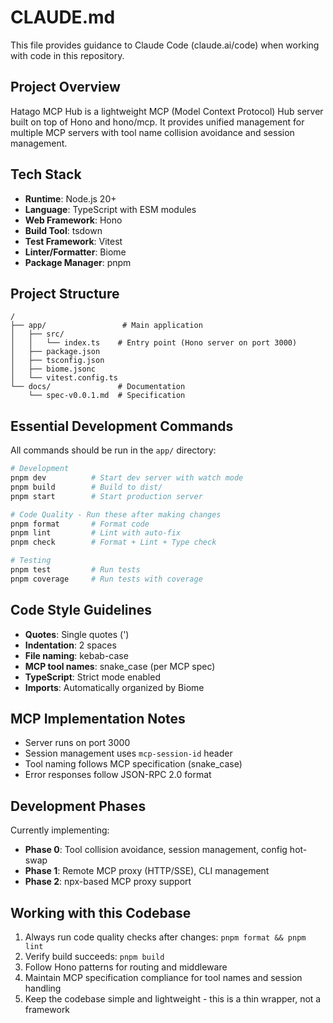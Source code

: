 # CLAUDE.md

This file provides guidance to Claude Code (claude.ai/code) when working with code in this repository.

## Project Overview

Hatago MCP Hub is a lightweight MCP (Model Context Protocol) Hub server built on top of Hono and hono/mcp. It provides unified management for multiple MCP servers with tool name collision avoidance and session management.

## Tech Stack

- **Runtime**: Node.js 20+
- **Language**: TypeScript with ESM modules
- **Web Framework**: Hono
- **Build Tool**: tsdown
- **Test Framework**: Vitest
- **Linter/Formatter**: Biome
- **Package Manager**: pnpm

## Project Structure

```
/
├── app/                 # Main application
│   ├── src/
│   │   └── index.ts    # Entry point (Hono server on port 3000)
│   ├── package.json    
│   ├── tsconfig.json   
│   ├── biome.jsonc     
│   └── vitest.config.ts
└── docs/               # Documentation
    └── spec-v0.0.1.md  # Specification
```

## Essential Development Commands

All commands should be run in the `app/` directory:

```bash
# Development
pnpm dev          # Start dev server with watch mode
pnpm build        # Build to dist/
pnpm start        # Start production server

# Code Quality - Run these after making changes
pnpm format       # Format code
pnpm lint         # Lint with auto-fix
pnpm check        # Format + Lint + Type check

# Testing
pnpm test         # Run tests
pnpm coverage     # Run tests with coverage
```

## Code Style Guidelines

- **Quotes**: Single quotes (')
- **Indentation**: 2 spaces
- **File naming**: kebab-case
- **MCP tool names**: snake_case (per MCP spec)
- **TypeScript**: Strict mode enabled
- **Imports**: Automatically organized by Biome

## MCP Implementation Notes

- Server runs on port 3000
- Session management uses `mcp-session-id` header
- Tool naming follows MCP specification (snake_case)
- Error responses follow JSON-RPC 2.0 format

## Development Phases

Currently implementing:
- **Phase 0**: Tool collision avoidance, session management, config hot-swap
- **Phase 1**: Remote MCP proxy (HTTP/SSE), CLI management
- **Phase 2**: npx-based MCP proxy support

## Working with this Codebase

1. Always run code quality checks after changes: `pnpm format && pnpm lint`
2. Verify build succeeds: `pnpm build`
3. Follow Hono patterns for routing and middleware
4. Maintain MCP specification compliance for tool names and session handling
5. Keep the codebase simple and lightweight - this is a thin wrapper, not a framework